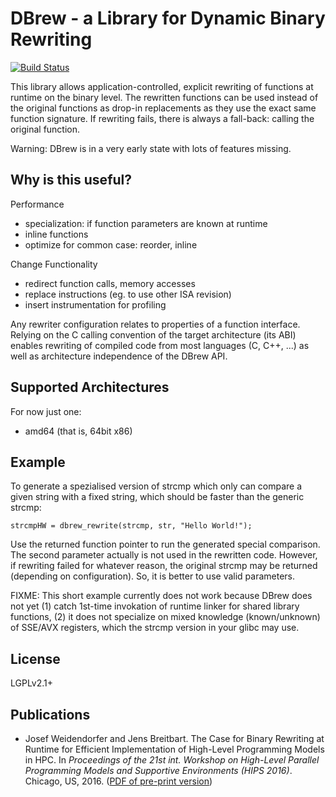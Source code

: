 # DBrew - a Library for Dynamic Binary Rewriting

[![Build Status](https://travis-ci.org/lrr-tum/dbrew.svg?branch=master)](https://travis-ci.org/lrr-tum/dbrew)

This library allows application-controlled, explicit rewriting of functions
at runtime on the binary level. The rewritten functions can be used instead
of the original functions as drop-in replacements as they use the exact same
function signature. If rewriting fails, there is always a fall-back: calling
the original function.

Warning: DBrew is in a very early state with lots of features missing.

## Why is this useful?

Performance
* specialization: if function parameters are known at runtime
* inline functions
* optimize for common case: reorder, inline

Change Functionality
* redirect function calls, memory accesses
* replace instructions (eg. to use other ISA revision)
* insert instrumentation for profiling

Any rewriter configuration relates to properties of a function interface.
Relying on the C calling convention of the target architecture (its ABI)
enables rewriting of compiled code from most languages (C, C++, ...) as
well as architecture independence of the DBrew API.


## Supported Architectures

For now just one:
* amd64 (that is, 64bit x86)


## Example

To generate a spezialised version of strcmp which only can compare a given
string with a fixed string, which should be faster than the generic strcmp:

    strcmpHW = dbrew_rewrite(strcmp, str, "Hello World!");

Use the returned function pointer to run the generated special comparison.
The second parameter actually is not used in the rewritten code. However,
if rewriting failed for whatever reason, the original strcmp may be returned
(depending on configuration). So, it is better to use valid parameters.

FIXME: This short example currently does not work because DBrew does not yet
(1) catch 1st-time invokation of runtime linker for shared library functions,
(2) it does not specialize on mixed knowledge (known/unknown) of SSE/AVX
registers, which the strcmp version in your glibc may use.

## License

LGPLv2.1+


## Publications

* Josef Weidendorfer and Jens Breitbart. The Case for Binary Rewriting at Runtime for Efficient Implementation of High-Level Programming Models in HPC. In *Proceedings of the 21st int. Workshop on High-Level Parallel Programming Models and Supportive Environments (HIPS 2016)*. Chicago, US, 2016. ([PDF of pre-print version](https://github.com/lrr-tum/dbrew/raw/master/docs/pubs/preprint-hips16.pdf))

